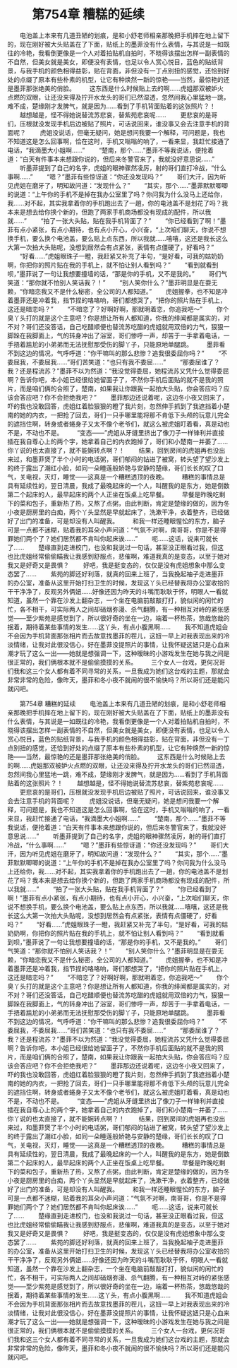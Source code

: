 # 　　第754章 糟糕的延续
　　电池盖上本来有几道丑陋的划痕，是和小舒老师相亲那晚把手机摔在地上留下的，现在刚好被大头贴盖在了下面，贴纸上的墨菲没有什么表情，与其说是一如既往的冷艳，我看倒更像是一个人对着拍贴机自拍时，不晓得该摆出怎样一副表情的不自然，但美女就是美女，即便没有表情，也足以令人赏心悦目，蓝色的贴纸背景，与我手机的颜色相得益彰，贴在背面，非但没有一丁点别扭的感觉，还恰到好处的点缀了原本有些朴素的机型，让它有种焕然一新的惊艳——当然，最惊艳的还是墨菲那张绝美的俏脸。
　　这东西是什么时候贴上去的啊……虎姐那双被妒火点燃的双眼，让还没来得及拧开水龙头的哥们已然湿透，忽然间我心里猛地一跳，难不成，楚缘刚才发脾气，就是因为……看到了手机背面贴着的这张照片？！
　　越想越是，怪不得她说替流苏悲哀，替紫苑悲哀呢……
　　更悲哀的是哥们，压根就没发现手机后边被贴了照片，可话说回来，谁没事又会去注意手机的背面呢？
　　虎姐没说话，但毫无疑问，她是想问我要一个解释，可问题是，我也不知道这是怎么回事啊，恰在这时，手机又嗡嗡的响了，一看来显，我赶忙接通了电话，“我滴墨大小姐啊……”
　　“楚南，那个……”墨菲不等我说话，便抢着道：“白天有件事本来想跟你说的，但后来冬警官来了，我就没好意思说……”
　　听墨菲提到了自己的名字，虎姐的眼神骤然凌厉，射的哥们直打冷战，“什么事啊……”
　　“嗯？”墨菲有些惊讶道：“你还没发现吗？”
　　哥们大汗，因为听见虎姐在磨牙了，明知故问道：“发现什么？”
　　“其实，那个……”墨菲默默唧唧的说道：“上午你的手机不是掉在我办公室里了吗？你问我为什么没马上还给你，我……对不起，其实我拿着你的手机跑出去了一趟，你的电池盖不是划花了吗？我本来是想去给你换个新的，但跑了两家手机商场都没有现成的配件，所以我就……”
　　“拍了一张大头贴，贴在我手机背面了？”
　　“你已经看到了啊！”墨菲有点小紧张，有点小期待，也有点小开心，小兴奋，“上次咱们聊天，你说不想换手机，要么换个电池盖，要么贴上点东西，所以我就……嘻嘻，这还是我长这么大第一次拍大头贴呢，没想到居然会有点紧张，表情有点僵硬了，好看吗？”
　　“好看……”虎姐眼珠子一瞪，我赶紧又补充了半句，“是好看，可我的姑奶奶啊，你把你的照片贴在我的手机上，就不怕让别人看到吗？”
　　“看到就看到呗，”墨菲说了一句让我想要撞墙的话，“那是你的手机，又不是我的。”
　　哥们气笑道：“那你就不怕别人笑话我？！”
　　“别人笑你什么？”墨菲明显是在耍无赖，“你暗恋我又不是什么秘密，全公司的人都知道。”
　　虎姐握拳，也不知是冲着墨菲还是冲着我，指节捏的咯咯响，哥们都想哭了，“把你的照片贴在手机上，这还是暗恋吗？”
　　“不暗恋了？好啊好啊，那就明着恋，你追我吧～”
　　你个臭丫头打的就是这个主意吧？你是想让所有人都知道，你我的绯闻都是属实的，对不对？哥们还没答话，自己吃醋顺便也替流苏吃醋的虎姐就用双倍的力气，狠狠一脚跺在我脚面上，气的转身冲出了浴室，哥们惨呼一声，却苦于一手拿着电话，一手捂着尴尬的小弟弟而无法抚慰那受伤的脚丫子，只能原地单腿跳。
　　墨菲看不到这边的情况，气呼呼道：“你干嘛叫的那么悲惨？追我很委屈你吗？”
　　“不委屈我，不委屈我……”哥们苦笑道：“也只有我不委屈……”
　　“那委屈谁了？我？还是程流苏？”墨菲不以为然道：“我没觉得委屈，她程流苏又凭什么觉得委屈啊？告诉你吧，本小姐已经很给她留面子了，不然你手机后面贴的就不是我的照片，而是咱们俩的合照了，楚南，如果我让你跟我一起拍大头贴，你会答应吗？应该会答应吧？你不会拒绝我吧？”
　　墨菲那边还说着呢，这边冬小夜又回来了，吓的我也没敢回答，虎姐红着脸狠狠的瞪了我片刻，忽然伸手抓到了我遮挡着小楚南的她的内衣，一把抢了回去，哥们一只手哪里能将那不肯低下头颅的玩意儿完全的遮挡住啊，转身或者蜷身子又太不像个老爷们，就这么被虎姐盯着看，真是动也不是，不动也不是。
　　“变态——”虎姐从牙缝里挤出了像刀子一样锋利并直接插在我自尊心上的两个字，她拿着自己的内衣跑掉了，哥们和小楚南一并萎了……你丫说的也太直接了，就不能婉转点啊？！
　　结果，回到房间的虎姐再也没出来过，和墨菲煲了半个小时的电话粥，哥们郁闷的钻进了被窝，转头望了望沙发上的终于露出了潮红小脸，如同一朵睡莲般娇艳与安静的楚缘，哥们长长的叹了口气，关电视，灭灯，睡觉——这真是一个糟糕透顶的夜晚。
　　糟糕的事情总是具有延续性的，翌日清晨，我成了最晚起床的一个人，叫醒我的是东方，她是倒数第二个起床的人，最早起床的两个人正坐在饭桌上吃早餐。
　　早餐是昨晚吃剩下的菜和包子，重新热了热，又熬了点粥，由此判断，肯定是楚缘的做的，因为冬小夜是厨房里的白痴，两个丫头显然是早就起床了，洗漱干净，衣着整齐，已经做好了出门的准备，可是却没有人叫醒我。
　　和我一样还睡眼惺忪的东方，脑子可是一点都不迷糊，贴着我的耳朵小声问道：“气氛不对啊，南哥哥，你是不是得罪她们两个了？她们居然都不肯叫你起床诶……”
　　呃……这话，说来可就长了……
　　楚缘直到走进校门，也没和我说过一句话，甚至没正眼看过我，但这也比虎姐经常偷偷瞄我让我感到舒服点，悲催啊，难道我真的是变态，以至于她对我又是好奇又是畏惧？
　　好吧，我是挺变态的，仅仅是没有虎姐想象中那么变态罢了……
　　紫苑的脚还好利落，就真的回来上班了，当我挽起袖子走进墨菲的办公室，准备从这里开始打扫卫生的时候，发现这丫头已经替我将办公室收拾的干干净净了，反观另外俩妞……好像还因为昨天的斗嘴而耿耿于怀，明眼人一看就知道，虽然一个靠在沙发上翻杂志，一个坐在电脑前敲敲打打，貌似闲的闲忙的忙，各不相干，可实际两人之间却硝烟弥漫、杀气翻腾，有一种相互对峙的紧张感觉——至少紫苑是感觉到了，所以很好奇的坐在一边，端着一杯热茶，悠哉悠哉的抿着，期待着某些事情的发生……这丫头，有点小腹黑啊……
　　我不知道虎姐会不会因为手机背面那张相片而去故意找墨菲的茬儿，这妞一早上对我表现出来的冷淡情绪，让我对此很没信心，好在墨菲没提照片的事情，让我怀疑这妞只是心血来潮才玩了这么一出——她就是想强调一下，这种暧昧的小游戏发生在她与我之间是很正常的，我们俩根本就不是偷偷摸摸的关系。
　　三个女人一台戏，更何况哥们我和这三个女人都有着不同寻常的关系，一旦我成为她们这台戏的主题，那就会非常非常的危险，像昨天，墨菲和冬小夜不就闹的很不愉快吗？所以哥们还是能闪就闪吧。

　　第754章 糟糕的延续
　　电池盖上本来有几道丑陋的划痕，是和小舒老师相亲那晚把手机摔在地上留下的，现在刚好被大头贴盖在了下面，贴纸上的墨菲没有什么表情，与其说是一如既往的冷艳，我看倒更像是一个人对着拍贴机自拍时，不晓得该摆出怎样一副表情的不自然，但美女就是美女，即便没有表情，也足以令人赏心悦目，蓝色的贴纸背景，与我手机的颜色相得益彰，贴在背面，非但没有一丁点别扭的感觉，还恰到好处的点缀了原本有些朴素的机型，让它有种焕然一新的惊艳——当然，最惊艳的还是墨菲那张绝美的俏脸。
　　这东西是什么时候贴上去的啊……虎姐那双被妒火点燃的双眼，让还没来得及拧开水龙头的哥们已然湿透，忽然间我心里猛地一跳，难不成，楚缘刚才发脾气，就是因为……看到了手机背面贴着的这张照片？！
　　越想越是，怪不得她说替流苏悲哀，替紫苑悲哀呢……
　　更悲哀的是哥们，压根就没发现手机后边被贴了照片，可话说回来，谁没事又会去注意手机的背面呢？
　　虎姐没说话，但毫无疑问，她是想问我要一个解释，可问题是，我也不知道这是怎么回事啊，恰在这时，手机又嗡嗡的响了，一看来显，我赶忙接通了电话，“我滴墨大小姐啊……”
　　“楚南，那个……”墨菲不等我说话，便抢着道：“白天有件事本来想跟你说的，但后来冬警官来了，我就没好意思说……”
　　听墨菲提到了自己的名字，虎姐的眼神骤然凌厉，射的哥们直打冷战，“什么事啊……”
　　“嗯？”墨菲有些惊讶道：“你还没发现吗？”
　　哥们大汗，因为听见虎姐在磨牙了，明知故问道：“发现什么？”
　　“其实，那个……”墨菲默默唧唧的说道：“上午你的手机不是掉在我办公室里了吗？你问我为什么没马上还给你，我……对不起，其实我拿着你的手机跑出去了一趟，你的电池盖不是划花了吗？我本来是想去给你换个新的，但跑了两家手机商场都没有现成的配件，所以我就……”
　　“拍了一张大头贴，贴在我手机背面了？”
　　“你已经看到了啊！”墨菲有点小紧张，有点小期待，也有点小开心，小兴奋，“上次咱们聊天，你说不想换手机，要么换个电池盖，要么贴上点东西，所以我就……嘻嘻，这还是我长这么大第一次拍大头贴呢，没想到居然会有点紧张，表情有点僵硬了，好看吗？”
　　“好看……”虎姐眼珠子一瞪，我赶紧又补充了半句，“是好看，可我的姑奶奶啊，你把你的照片贴在我的手机上，就不怕让别人看到吗？”
　　“看到就看到呗，”墨菲说了一句让我想要撞墙的话，“那是你的手机，又不是我的。”
　　哥们气笑道：“那你就不怕别人笑话我？！”
　　“别人笑你什么？”墨菲明显是在耍无赖，“你暗恋我又不是什么秘密，全公司的人都知道。”
　　虎姐握拳，也不知是冲着墨菲还是冲着我，指节捏的咯咯响，哥们都想哭了，“把你的照片贴在手机上，这还是暗恋吗？”
　　“不暗恋了？好啊好啊，那就明着恋，你追我吧～”
　　你个臭丫头打的就是这个主意吧？你是想让所有人都知道，你我的绯闻都是属实的，对不对？哥们还没答话，自己吃醋顺便也替流苏吃醋的虎姐就用双倍的力气，狠狠一脚跺在我脚面上，气的转身冲出了浴室，哥们惨呼一声，却苦于一手拿着电话，一手捂着尴尬的小弟弟而无法抚慰那受伤的脚丫子，只能原地单腿跳。
　　墨菲看不到这边的情况，气呼呼道：“你干嘛叫的那么悲惨？追我很委屈你吗？”
　　“不委屈我，不委屈我……”哥们苦笑道：“也只有我不委屈……”
　　“那委屈谁了？我？还是程流苏？”墨菲不以为然道：“我没觉得委屈，她程流苏又凭什么觉得委屈啊？告诉你吧，本小姐已经很给她留面子了，不然你手机后面贴的就不是我的照片，而是咱们俩的合照了，楚南，如果我让你跟我一起拍大头贴，你会答应吗？应该会答应吧？你不会拒绝我吧？”
　　墨菲那边还说着呢，这边冬小夜又回来了，吓的我也没敢回答，虎姐红着脸狠狠的瞪了我片刻，忽然伸手抓到了我遮挡着小楚南的她的内衣，一把抢了回去，哥们一只手哪里能将那不肯低下头颅的玩意儿完全的遮挡住啊，转身或者蜷身子又太不像个老爷们，就这么被虎姐盯着看，真是动也不是，不动也不是。
　　“变态——”虎姐从牙缝里挤出了像刀子一样锋利并直接插在我自尊心上的两个字，她拿着自己的内衣跑掉了，哥们和小楚南一并萎了……你丫说的也太直接了，就不能婉转点啊？！
　　结果，回到房间的虎姐再也没出来过，和墨菲煲了半个小时的电话粥，哥们郁闷的钻进了被窝，转头望了望沙发上的终于露出了潮红小脸，如同一朵睡莲般娇艳与安静的楚缘，哥们长长的叹了口气，关电视，灭灯，睡觉——这真是一个糟糕透顶的夜晚。
　　糟糕的事情总是具有延续性的，翌日清晨，我成了最晚起床的一个人，叫醒我的是东方，她是倒数第二个起床的人，最早起床的两个人正坐在饭桌上吃早餐。
　　早餐是昨晚吃剩下的菜和包子，重新热了热，又熬了点粥，由此判断，肯定是楚缘的做的，因为冬小夜是厨房里的白痴，两个丫头显然是早就起床了，洗漱干净，衣着整齐，已经做好了出门的准备，可是却没有人叫醒我。
　　和我一样还睡眼惺忪的东方，脑子可是一点都不迷糊，贴着我的耳朵小声问道：“气氛不对啊，南哥哥，你是不是得罪她们两个了？她们居然都不肯叫你起床诶……”
　　呃……这话，说来可就长了……
　　楚缘直到走进校门，也没和我说过一句话，甚至没正眼看过我，但这也比虎姐经常偷偷瞄我让我感到舒服点，悲催啊，难道我真的是变态，以至于她对我又是好奇又是畏惧？
　　好吧，我是挺变态的，仅仅是没有虎姐想象中那么变态罢了……
　　紫苑的脚还好利落，就真的回来上班了，当我挽起袖子走进墨菲的办公室，准备从这里开始打扫卫生的时候，发现这丫头已经替我将办公室收拾的干干净净了，反观另外俩妞……好像还因为昨天的斗嘴而耿耿于怀，明眼人一看就知道，虽然一个靠在沙发上翻杂志，一个坐在电脑前敲敲打打，貌似闲的闲忙的忙，各不相干，可实际两人之间却硝烟弥漫、杀气翻腾，有一种相互对峙的紧张感觉——至少紫苑是感觉到了，所以很好奇的坐在一边，端着一杯热茶，悠哉悠哉的抿着，期待着某些事情的发生……这丫头，有点小腹黑啊……
　　我不知道虎姐会不会因为手机背面那张相片而去故意找墨菲的茬儿，这妞一早上对我表现出来的冷淡情绪，让我对此很没信心，好在墨菲没提照片的事情，让我怀疑这妞只是心血来潮才玩了这么一出——她就是想强调一下，这种暧昧的小游戏发生在她与我之间是很正常的，我们俩根本就不是偷偷摸摸的关系。
　　三个女人一台戏，更何况哥们我和这三个女人都有着不同寻常的关系，一旦我成为她们这台戏的主题，那就会非常非常的危险，像昨天，墨菲和冬小夜不就闹的很不愉快吗？所以哥们还是能闪就闪吧。

